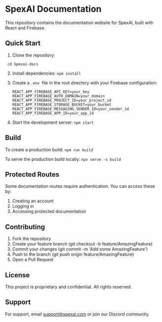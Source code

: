 # SpexAI Documentation

This repository contains the documentation website for SpexAI, built with React and Firebase.

## Quick Start

1. Clone the repository:
  ``` git clone https://github.com/SpexAI/Spexai-docs.git
   cd Spexai-docs
```

2. Install dependencies:
   `npm install`

3. Create a `.env `file in the root directory with your Firebase configuration:
   ```
   REACT_APP_FIREBASE_API_KEY=your_key
   REACT_APP_FIREBASE_AUTH_DOMAIN=your_domain
   REACT_APP_FIREBASE_PROJECT_ID=your_project_id
   REACT_APP_FIREBASE_STORAGE_BUCKET=your_bucket
   REACT_APP_FIREBASE_MESSAGING_SENDER_ID=your_sender_id
   REACT_APP_FIREBASE_APP_ID=your_app_id
   ```

4. Start the development server:
   `npm start`

## Build

To create a production build:
`npm run build`

To serve the production build locally:
`npx serve -s build`

## Protected Routes

Some documentation routes require authentication. You can access these by:

1. Creating an account
2. Logging in
3. Accessing protected documentation

## Contributing

1. Fork the repository
2. Create your feature branch (git checkout -b feature/AmazingFeature)
3. Commit your changes (git commit -m 'Add some AmazingFeature')
4. Push to the branch (git push origin feature/AmazingFeature)
5. Open a Pull Request

## License

This project is proprietary and confidential. All rights reserved.

## Support

For support, email support@spexai.com or join our Discord community.
